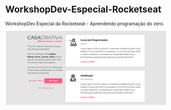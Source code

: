 # WorkshopDev-Especial-Rocketseat
WorkshopDev Especial da Rocketseat - Aprendendo programação do zero.
<p align="center">
<img src="https://github.com/LucasRGarcias/WorkshopDev-Especial-Rocketseat/blob/master/imgs/CasaCriativa.PNG"
  style="width: 500px; max-width: 100%; height: auto" title="Be The Hero" alt="Be The Hero" />
</p>
